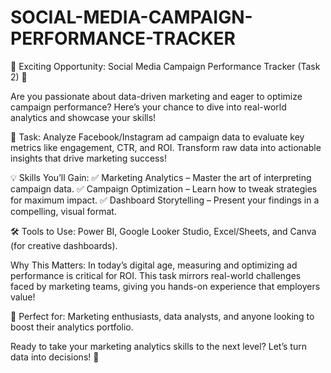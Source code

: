 # SOCIAL-MEDIA-CAMPAIGN-PERFORMANCE-TRACKER

🚀 Exciting Opportunity: Social Media Campaign Performance Tracker (Task 2) 🚀

Are you passionate about data-driven marketing and eager to optimize campaign performance? Here’s your chance to dive into real-world analytics and showcase your skills!

📌 Task: Analyze Facebook/Instagram ad campaign data to evaluate key metrics like engagement, CTR, and ROI. Transform raw data into actionable insights that drive marketing success!

💡 Skills You’ll Gain:
✅ Marketing Analytics – Master the art of interpreting campaign data.
✅ Campaign Optimization – Learn how to tweak strategies for maximum impact.
✅ Dashboard Storytelling – Present your findings in a compelling, visual format.

🛠️ Tools to Use: Power BI, Google Looker Studio, Excel/Sheets, and Canva (for creative dashboards).

Why This Matters:
In today’s digital age, measuring and optimizing ad performance is critical for ROI. This task mirrors real-world challenges faced by marketing teams, giving you hands-on experience that employers value!

🔹 Perfect for: Marketing enthusiasts, data analysts, and anyone looking to boost their analytics portfolio.

Ready to take your marketing analytics skills to the next level? Let’s turn data into decisions! 🚀

 

